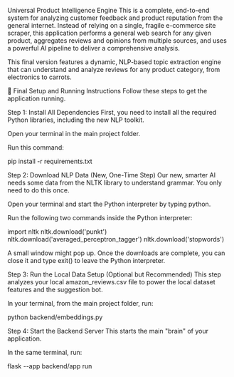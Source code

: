 Universal Product Intelligence Engine
This is a complete, end-to-end system for analyzing customer feedback and product reputation from the general internet. Instead of relying on a single, fragile e-commerce site scraper, this application performs a general web search for any given product, aggregates reviews and opinions from multiple sources, and uses a powerful AI pipeline to deliver a comprehensive analysis.

This final version features a dynamic, NLP-based topic extraction engine that can understand and analyze reviews for any product category, from electronics to carrots.

🚀 Final Setup and Running Instructions
Follow these steps to get the application running.

Step 1: Install All Dependencies
First, you need to install all the required Python libraries, including the new NLP toolkit.

Open your terminal in the main project folder.

Run this command:

pip install -r requirements.txt

Step 2: Download NLP Data (New, One-Time Step)
Our new, smarter AI needs some data from the NLTK library to understand grammar. You only need to do this once.

Open your terminal and start the Python interpreter by typing python.

Run the following two commands inside the Python interpreter:

import nltk
nltk.download('punkt')
nltk.download('averaged_perceptron_tagger')
nltk.download('stopwords')

A small window might pop up. Once the downloads are complete, you can close it and type exit() to leave the Python interpreter.

Step 3: Run the Local Data Setup (Optional but Recommended)
This step analyzes your local amazon_reviews.csv file to power the local dataset features and the suggestion bot.

In your terminal, from the main project folder, run:

python backend/embeddings.py

Step 4: Start the Backend Server
This starts the main "brain" of your application.

In the same terminal, run:

flask --app backend/app run
